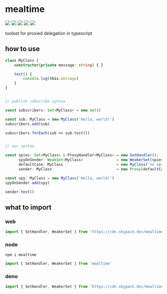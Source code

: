 # mealtime
[![](https://badgen.net/packagephobia/install/mealtime?icon=npm&label&color=black&scale=1.3)](https://www.npmjs.com/package/mealtime) [![](https://badgen.net/npm/types/tslib?icon=typescript&label&color=black&scale=1.3)](https://github.com/domrally/mealtime/blob/main/code/context.d.ts) [![](https://badgen.net/badge/license/Fair?color=grey&scale=1.3)](https://github.com/domrally/mealtime/blob/main/LICENSE) [![](https://badgen.net/github/tag/domrally/mealtime?icon=git&label&color=grey&scale=1.3)](https://github.com/domrally/mealtime/releases) [![](https://badgen.net/github/status/domrally/mealtime?icon=github&label&color=black&scale=1.3)](https://github.com/domrally/mealtime/actions)

toolset for proxied delegation in typescript

## how to use

```ts
class MyClass {
    constructor(private message: string) { }

    test() {
        console.log(this.message)
    }
}


// publish subscribe syntax

const subscribers: Set<MyClass> = new Set()

const sub: MyClass = new MyClass('Hello, world!')
subscribers.add(sub)

subscribers.forEach(sub => sub.test())


// our syntax

const spies: Set<MyClass> & ProxyHandler<MyClass> = new SetHandler(),
      spyOnSender: WeakSet<MyClass>               = new WeakerSet(spies),
      defaultCase: MyClass                        = new MyClass('no spies'),
      sender: MyClass                             = new Proxy(defaultCase, spies)

const spy: MyClass = new MyClass('Hello, world!')
spyOnSender.add(spy)

sender.test()

```

## what to import

### web
```js
import { SetHandler, WeakerSet } from 'https://cdn.skypack.dev/mealtime?min'
```

### node
```
npm i mealtime
```
```js
import { SetHandler, WeakerSet } from 'mealtime'
```

### deno
```ts
import { SetHandler, WeakerSet } from 'https://cdn.skypack.dev/mealtime?dts'
```
